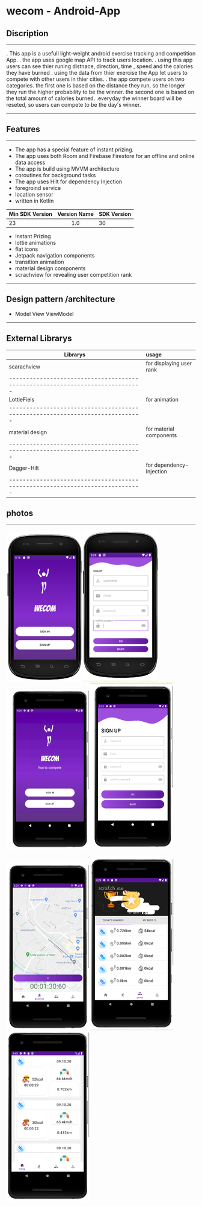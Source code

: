 # wecom - Android-App      



 ## Discription 
 -------------------------------------------------------
. This app is a usefull light-weight android exercise tracking and competition App.
. the app uses google map API to track users location. 
. using this app users can see thier runing distnace, direction, time , speed and the calories they have burned 
. using the data from thier exercise the App let users to compete with other users in thier cities.
. the app compete users on two categories. the first one is based on the distance they run, so the longer they run the higher probability to be the winner. 
  the second one is based on the total amount of calories burned.
.everyday the winner board will be reseted, so users can compete to be the day's winner. 

---

 ## Features     
    
 -----------------------------------------------------
 
- The app has a special feature of instant prizing.
- The app uses both Room and Firebase Firestore for an offline and online data access 
- The app is build using MVVM architecture 
- coroutines for background tasks
- The app uses Hilt for dependency Injection
- foregroind service 
- location sensor
- written in Kotlin 


 
 |  Min SDK Version | Version Name  | SDK Version |
 | ---------------- |:-------------:| ----------  |
 |  23              |  1.0          |      30     |

 
 
 - Instant Prizing    
 - lottie animations 
 - flat icons 
 - Jetpack navigation components  
 - transition animation
 - material design components
 - scrachview for revealing user competition rank 


---------------------------------------------------------

## Design pattern /architecture


- Model View ViewModel

-----------------------------------------------------------

## External Librarys 


 
 |  Librarys           |           usage                                     | 
 | ----------------    |:----------------------------------------------------|
 | scarachview         |    for displaying user rank                         |
 |-----------------------------------------------------------------------------|
 |  LottieFiels        |  for animation                                      |
 |-----------------------------------------------------------------------------|
 |  material design    |  for material components                            |
 |-----------------------------------------------------------------------------|
 |  Dagger-Hilt        |  for dependency-Injection                           |
 |-----------------------------------------------------------------------------|
 

## photos

---------------------


<img src="hdi.PNG" width="200"> <img src="hdi2.PNG" width="200"> 
<img src="xhdi.PNG" width="220"> <img src="xhdi2.PNG" width="220">


<img src="ui1.PNG" width="220"> <img src="ui2.PNG" width="220">  <img src="ui3.PNG" width="220"> 

